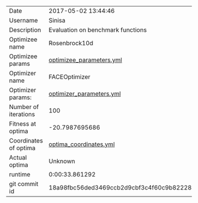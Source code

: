 | | |
| --- | --- |
| Date | 2017-05-02 13:44:46 |
| Username | Sinisa |
| Description | Evaluation on benchmark functions |
| Optimizee name | Rosenbrock10d |
| Optimizee params |  <a href="optimizee_parameters.yml">optimizee_parameters.yml</a>  |
| Optimizer name | FACEOptimizer |
| Optimizer params: |  <a href="optimizer_parameters.yml">optimizer_parameters.yml</a>  |
| Number of iterations | 100 |
| Fitness at optima | -20.7987695686 |
| Coordinates of optima |  <a href="optima_coordinates.yml">optima_coordinates.yml</a>  |
| Actual optima |  Unknown  |
| runtime | 0:00:33.861292 |
| git commit id | 18a98fbc56ded3469ccb2d9cbf3c4f60c9b82228 |